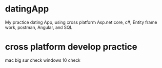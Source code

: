 # datingApp
My practice dating App, using cross platform Asp.net core, c#, Entity frame work, postman, Angular, and SQL

# cross platform develop practice
mac big sur check
windows 10  check